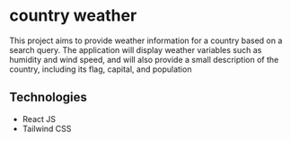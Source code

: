 <h1>country weather</h1>

<p>This project aims to provide weather information for a country based on a search query. The application will display weather variables such as humidity and wind speed, and will also provide a small description of the country, including its flag, capital, and population</p>

  <h2>Technologies</h2>
<ul>
  <li>React JS</li>
  <li>Tailwind CSS</li>
 </ul>



